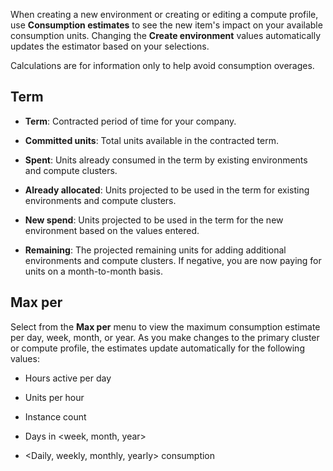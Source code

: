 When creating a new environment or creating or editing a compute profile, use **Consumption estimates** to see the new item's impact on your available consumption units. Changing the **Create environment** values automatically updates the estimator based on your selections.

Calculations are for information only to help avoid consumption overages.

## Term


-   **Term**: Contracted period of time for your company.


-   **Committed units**: Total units available in the contracted term.


-   **Spent**: Units already consumed in the term by existing environments and compute clusters.


-   **Already allocated**: Units projected to be used in the term for existing environments and compute clusters.


-   **New spend**: Units projected to be used in the term for the new environment based on the values entered.


-   **Remaining**: The projected remaining units for adding additional environments and compute clusters. If negative, you are now paying for units on a month-to-month basis.


## Max per


Select from the **Max per** menu to view the maximum consumption estimate per day, week, month, or year. As you make changes to the primary cluster or compute profile, the estimates update automatically for the following values:

-   Hours active per day


-   Units per hour


-   Instance count


-   Days in <week, month, year>


-   <Daily, weekly, monthly, yearly> consumption


